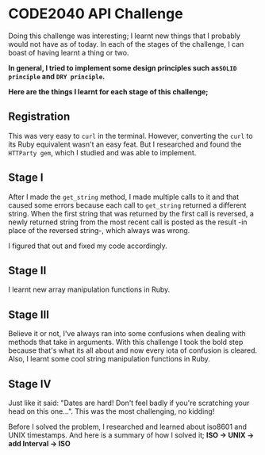 CODE2040 API Challenge
======================
Doing this challenge was interesting; I learnt new things that I probably would not have as of today. In each of the stages of the challenge, I can boast of having learnt a thing or two.

**In general, I tried to implement some design principles such as`SOLID principle` and `DRY principle`.**

**Here are the things I learnt for each stage of this challenge;**

Registration
------------
This was very easy to `curl` in the terminal. However, converting the `curl` to its Ruby equivalent wasn't an easy feat. But I researched and found the `HTTParty gem`, which I studied and was able to implement. 

Stage I
-------
After I made the `get_string` method, I made multiple calls to it and that caused some errors because each call to `get_string` returned a different string. When the first string that was returned by the first call is reversed, a newly returned string from the most recent call is posted as the result -in place of the reversed string-, which always was wrong.

I figured that out and fixed my code accordingly.

Stage II
--------
I learnt new array manipulation functions in Ruby.

Stage III
---------
Believe it or not, I've always ran into some confusions when dealing with methods that take in arguments. With this challenge I took the bold step because that's what its all about and now every iota of confusion is cleared. Also, I learnt some cool string manipulation functions in Ruby.

Stage IV
--------
Just like it said: "Dates are hard! Don't feel badly if you're scratching your head on this one...". This was the most challenging, no kidding!

Before I solved the problem, I researched and learned about iso8601 and UNIX timestamps. And here is a summary of how I solved it; **ISO -> UNIX -> add Interval -> ISO**


